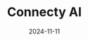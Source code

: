 ---  
layout: startup_page  
title: "Connecty AI"  
id: "connectyai.com"  
permalink: "/connectyaiconnectyai.com11112024/"  
website: "https://www.connectyai.com/"  
funding_round: "Pre-Seed"  
funding_amount: "$1.8M"  
investors: "Market One Capital, Notion Capital, Marcin Zukowski, Maciej Zawadzinski"  
about: "Connecty AI has developed a context engine that simplifies enterprise data management by connecting data sources, business objectives, and users. It tackles the complexity of fragmented enterprise data pipelines, automating data tasks and uncovering hidden insights to reclaim time spent on manual analysis. The engine uses a personalized dynamic semantic system and real-time human feedback to create an enterprise-specific context graph."  
markets: "AI, Data Management, Analytics, Artificial Intelligence (AI), Enterprise Software, SaaS"  
hq: "San Francisco, California, United States"  
founded_year: "2023"  
linkedin: "https://www.linkedin.com/company/connectyai"  
twitter: ""  
instagram: ""  
facebook: ""  
crunchbase: "https://www.crunchbase.com/organization/connecty-ai"  
pitchbook: "https://pitchbook.com/profiles/company/630582-85"  

date_display: "11-Nov-2024"  
date: "2024-11-11"

# SEO Optimization  
meta_title: "Connecty AI - Pre-Seed Funding ($1.8M)"  
meta_description: "Connecty AI, Connecty AI has developed a context engine that simplifies enterprise data management by connecting data sources, business objectives, and users. It t..."  
meta_keywords: "Connecty AI, AI, Data Management, Analytics, Artificial Intelligence (AI), Enterprise Software, SaaS, Pre-Seed funding"  
canonical_url: "https://startup.projectstartups.com/connectyaiconnectyai.com11112024/"  
---